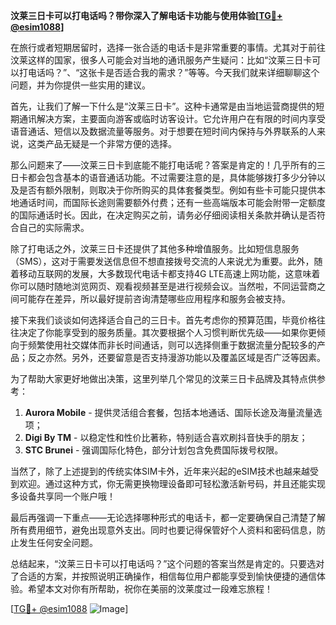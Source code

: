 **汶莱三日卡可以打电话吗？带你深入了解电话卡功能与使用体验[[TG💪+ @esim1088](https://t.me/s/esim1088)]**

在旅行或者短期居留时，选择一张合适的电话卡是非常重要的事情。尤其对于前往汶莱这样的国家，很多人可能会对当地的通讯服务产生疑问：比如“汶莱三日卡可以打电话吗？”、“这张卡是否适合我的需求？”等等。今天我们就来详细聊聊这个问题，并为你提供一些实用的建议。

首先，让我们了解一下什么是“汶莱三日卡”。这种卡通常是由当地运营商提供的短期通讯解决方案，主要面向游客或临时访客设计。它允许用户在有限的时间内享受语音通话、短信以及数据流量等服务。对于想要在短时间内保持与外界联系的人来说，这类产品无疑是一个非常方便的选择。

那么问题来了——汶莱三日卡到底能不能打电话呢？答案是肯定的！几乎所有的三日卡都会包含基本的语音通话功能。不过需要注意的是，具体能够拨打多少分钟以及是否有额外限制，则取决于你所购买的具体套餐类型。例如有些卡可能只提供本地通话时间，而国际长途则需要额外付费；还有一些高端版本可能会附带一定额度的国际通话时长。因此，在决定购买之前，请务必仔细阅读相关条款并确认是否符合自己的实际需求。

除了打电话之外，汶莱三日卡还提供了其他多种增值服务。比如短信息服务（SMS），这对于需要发送信息但不想直接拨号交流的人来说尤为重要。此外，随着移动互联网的发展，大多数现代电话卡都支持4G LTE高速上网功能，这意味着你可以随时随地浏览网页、观看视频甚至是进行视频会议。当然啦，不同运营商之间可能存在差异，所以最好提前咨询清楚哪些应用程序和服务会被支持。

接下来我们谈谈如何选择适合自己的三日卡。首先考虑你的预算范围，毕竟价格往往决定了你能享受到的服务质量。其次要根据个人习惯判断优先级——如果你更倾向于频繁使用社交媒体而非长时间通话，则可以选择侧重于数据流量分配较多的产品；反之亦然。另外，还要留意是否支持漫游功能以及覆盖区域是否广泛等因素。

为了帮助大家更好地做出决策，这里列举几个常见的汶莱三日卡品牌及其特点供参考：
1. **Aurora Mobile** - 提供灵活组合套餐，包括本地通话、国际长途及海量流量选项；
2. **Digi By TM** - 以稳定性和性价比著称，特别适合喜欢刷抖音快手的朋友；
3. **STC Brunei** - 强调国际化特色，部分计划包含免费国际拨号权限。

当然了，除了上述提到的传统实体SIM卡外，近年来兴起的eSIM技术也越来越受到欢迎。通过这种方式，你无需更换物理设备即可轻松激活新号码，并且还能实现多设备共享同一个账户哦！

最后再强调一下重点——无论选择哪种形式的电话卡，都一定要确保自己清楚了解所有费用细节，避免出现意外支出。同时也要记得保管好个人资料和密码信息，防止发生任何安全问题。

总结起来，“汶莱三日卡可以打电话吗？”这个问题的答案当然是肯定的。只要选对了合适的方案，并按照说明正确操作，相信每位用户都能享受到愉快便捷的通信体验。希望本文对你有所帮助，祝你在美丽的汶莱度过一段难忘旅程！

[[TG💪+ @esim1088](https://t.me/s/esim1088) ![Image](https://i.postimg.cc/4NQfJmqS/Snipaste-2025-05-13-00-14-12.png)]